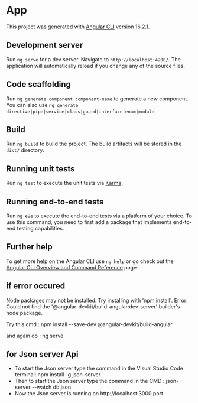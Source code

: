 # App

This project was generated with [Angular CLI](https://github.com/angular/angular-cli) version 16.2.1.

## Development server

Run `ng serve` for a dev server. Navigate to `http://localhost:4200/`. The application will automatically reload if you change any of the source files.

## Code scaffolding

Run `ng generate component component-name` to generate a new component. You can also use `ng generate directive|pipe|service|class|guard|interface|enum|module`.

## Build

Run `ng build` to build the project. The build artifacts will be stored in the `dist/` directory.

## Running unit tests

Run `ng test` to execute the unit tests via [Karma](https://karma-runner.github.io).

## Running end-to-end tests

Run `ng e2e` to execute the end-to-end tests via a platform of your choice. To use this command, you need to first add a package that implements end-to-end testing capabilities.

## Further help

To get more help on the Angular CLI use `ng help` or go check out the [Angular CLI Overview and Command Reference](https://angular.io/cli) page.

## if error occured
Node packages may not be installed. Try installing with 'npm install'. Error: Could not find the '@angular-devkit/build-angular:dev-server' builder's node package.

Try this cmd : npm install --save-dev @angular-devkit/build-angular

and again do : ng serve

## for Json server Api
* To start the Json server type the command in the Visual Studio Code terminal: npm install -g json-server
* Then to start the Json server type the command in the CMD : json-server --watch db.json
* Now the Json server is running on http://localhost:3000 port

